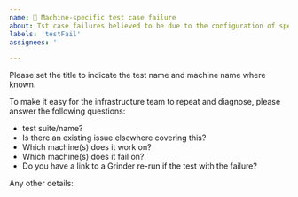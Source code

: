 ```yaml
---
name: 👀 Machine-specific test case failure
about: Tst case failures believed to be due to the configuration of specific machines
labels: 'testFail'
assignees: ''

---
```

Please set the title to indicate the test name and machine name where known.

To make it easy for the infrastructure team to repeat and diagnose, please
answer the following questions:

- test suite/name? 
- Is there an existing issue elsewhere covering this?
- Which machine(s) does it work on? 
- Which machine(s) does it fail on?
- Do you have a link to a Grinder re-run if the test with the failure?

Any other details:
